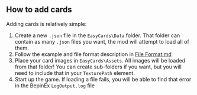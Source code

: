 ## How to add cards

Adding cards is relatively simple:

1. Create a new `.json` file in the `EasyCards\Data` folder. That folder can contain as many `.json` files you want, the mod will attempt to load all of them.
2. Follow the example and file format description in [File Format.md](File%20Format.md)
3. Place your card images in `EasyCards\Assets`. All images will be loaded from that folder! You can create sub-folders if you want, but you will need to include that in your `TexturePath` element.
4. Start up the game. If loading a file fails, you will be able to find that error in the BepinEx `LogOutput.log` file